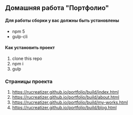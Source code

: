 ## Домашняя работа "Портфолио"

#### Для работы сборки у вас должны быть установлены
* npm 5
* gulp-cli

#### Как установить проект
1. clone this repo
2. npm i
3. gulp

### Страницы проекта
1. https://rucreatizer.github.io/portfolio/build/index.html
2. https://rucreatizer.github.io/portfolio/build/about.html
3. https://rucreatizer.github.io/portfolio/build/my-works.html
4. https://rucreatizer.github.io/portfolio/build/blog.html
